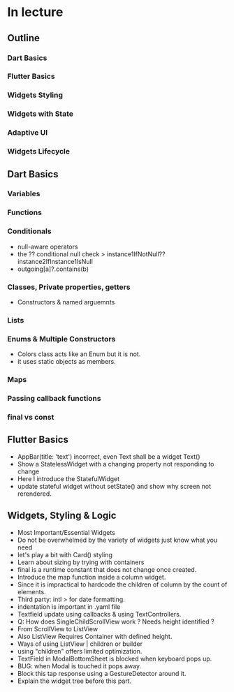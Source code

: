 # In lecture
## Outline
### Dart Basics
### Flutter Basics
### Widgets Styling
### Widgets with State
### Adaptive UI
### Widgets Lifecycle
## Dart Basics
### Variables
### Functions
### Conditionals
- null-aware operators
 - the ?? conditional null check > instance1IfNotNull?? instance2IfInstance1IsNull
 - outgoing[a]?.contains(b)
### Classes, Private properties, getters
- Constructors & named arguemnts
### Lists
### Enums & Multiple Constructors
- Colors class acts like an Enum but it is not. 
 - it uses static objects as members.
### Maps
### Passing callback functions
### final vs const
## Flutter Basics
- AppBar(title: 'text') incorrect, even Text shall be a widget Text()
- Show a StatelessWidget with a changing property not responding to change
 - Here I introduce the StatefulWidget
- update stateful widget without setState() and show why screen not rerendered.
## Widgets, Styling & Logic
- Most Important/Essential Widgets 
- Do not be overwhelmed by the variety of widgets just know what you need
- let's play a bit with Card() styling
- Learn about sizing by trying with containers
- final is a runtime constant that does not change once created.
- Introduce the map function inside a column widget.
 - Since it is impractical to hardcode the children of column by the count of elements.
- Third party: intl > for date formatting.
 - indentation is important in .yaml file
- Textfield update using callbacks & using TextControllers.
- Q: How does SingleChildScrollView work ? Needs height identified ?
- From ScrollView to ListView
 - Also ListView Requires Container with defined height.
 - Ways of using ListView | children or builder 
 - using "children" offers limited optimization.
- TextField in ModalBottomSheet is blocked when keyboard pops up.
 - BUG: when Modal is touched it pops away.
 - Block this tap response using a GestureDetector around it.
 - Explain the widget tree before this part.
